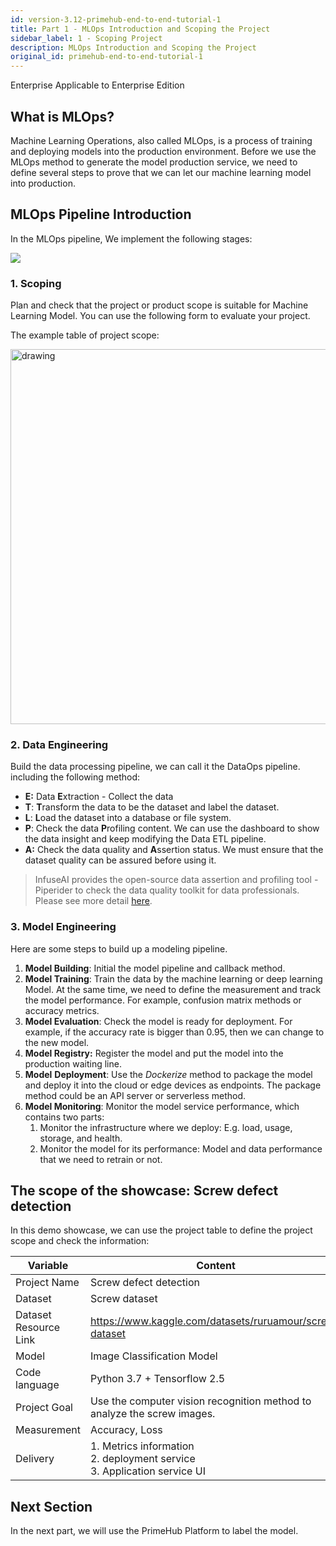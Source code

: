```yaml
---
id: version-3.12-primehub-end-to-end-tutorial-1
title: Part 1 - MLOps Introduction and Scoping the Project
sidebar_label: 1 - Scoping Project
description: MLOps Introduction and Scoping the Project
original_id: primehub-end-to-end-tutorial-1
---
```

<div class="label-sect">
  <div class="ee-only tooltip">Enterprise
    <span class="tooltiptext">Applicable to Enterprise Edition</span>
  </div>
</div>

## What is MLOps?

Machine Learning Operations, also called MLOps, is a process of training and deploying models into the production environment. Before we use the MLOps method to generate the model production service, we need to define several steps to prove that we can let our machine learning model into production.

## MLOps Pipeline Introduction

In the MLOps pipeline, We implement the following stages:

![](assets/primehub-end-to-end-tutorial-mlops_pipeline_introduction.png)

### 1. Scoping

Plan and check that the project or product scope is suitable for Machine Learning Model. You can use the following form to evaluate your project.

The example table of project scope:
        
<img src="assets/primehub-end-to-end-tutorial-project-scope-example.png" alt="drawing" width="600"/>

### 2. Data Engineering


Build the data processing pipeline, we can call it the DataOps pipeline. including the following method: 

- **E:** Data **E**xtraction - Collect the data
- **T**: **T**ransform the data to be the dataset and label the dataset.
- **L**: **L**oad the dataset into a database or file system.
- **P**: Check the data **P**rofiling content. We can use the dashboard to show the data insight and keep modifying the Data ETL pipeline.
- **A:** Check the data quality and **A**ssertion status. We must ensure that the dataset quality can be assured before using it.
    
> InfuseAI provides the open-source data assertion and profiling tool - Piperider to check the data quality toolkit for data professionals. Please see more detail [here](https://www.piperider.io/).
    
### 3. Model Engineering

Here are some steps to build up a modeling pipeline.

1. **Model Building**: Initial the model pipeline and callback method.
2. **Model Training**: Train the data by the machine learning or deep learning Model. At the same time, we need to define the measurement and track the model performance. For example, confusion matrix methods or accuracy metrics.
3. **Model Evaluation**: Check the model is ready for deployment. For example, if the accuracy rate is bigger than 0.95, then we can change to the new model.
4. **Model Registry:** Register the model and put the model into the production waiting line.
4. **Model** **Deployment**: Use the *Dockerize* method to package the model and deploy it into the cloud or edge devices as endpoints. The package method could be an API server or serverless method.
5. **Model Monitoring**: Monitor the model service performance, which contains two parts:
    1. Monitor the infrastructure where we deploy: E.g. load, usage, storage, and health.
    2. Monitor the model for its performance: Model and data performance that we need to retrain or not.

## The scope of the showcase: Screw defect detection

In this demo showcase, we can use the project table to define the project scope and check the information:

| Variable | Content |
| --- | --- |
| Project Name | Screw defect detection |
| Dataset | Screw dataset |
| Dataset Resource Link | https://www.kaggle.com/datasets/ruruamour/screw-dataset |
| Model | Image Classification Model |
| Code language | Python 3.7 + Tensorflow 2.5 |
| Project Goal | Use the computer vision recognition method to analyze the screw images. |
| Measurement | Accuracy, Loss |
| Delivery | 1. Metrics information<br />2. deployment service<br />3. Application service UI |

## Next Section

In the next part, we will use the PrimeHub Platform to label the model.